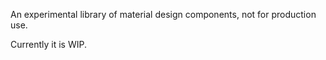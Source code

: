 An experimental library of material design components, not for production use.

Currently it is WIP.


